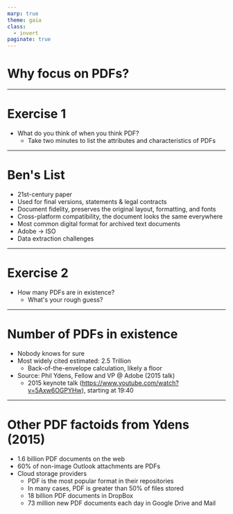 ```yaml
---
marp: true
theme: gaia
class:
  - invert
paginate: true
---
```

<!-- _class: lead -->
# Why focus on PDFs?
---
# Exercise 1
* What do you think of when you think PDF?
    * Take two minutes to list the attributes and characteristics of PDFs
---
# Ben's List 
* 21st-century paper
* Used for final versions, statements & legal contracts
* Document fidelity, preserves the original layout, formatting, and fonts
* Cross-platform compatibility, the document looks the same everywhere
* Most common digital format for archived text documents
* Adobe $\rightarrow$ ISO
* Data extraction challenges 
---
# Exercise 2
* How many PDFs are in existence?
    * What's your rough guess?
---
# Number of PDFs in existence
* Nobody knows for sure
* Most widely cited estimated: 2.5 Trillion
    * Back-of-the-envelope calculation, likely a floor
* Source: Phil Ydens, Fellow and VP @ Adobe (2015 talk)
    * 2015 keynote talk (https://www.youtube.com/watch?v=5Axw6OGPYHw), starting at 19:40
---
# Other PDF factoids from Ydens (2015)
* 1.6 billion PDF documents on the web
* 60% of non-image Outlook attachments are PDFs
* Cloud storage providers
    * PDF is the most popular format in their repositories
    * In many cases, PDF is greater than 50% of files stored
    * 18 billion PDF documents in DropBox
    * 73 million new PDF documents each day in Google Drive and Mail 



